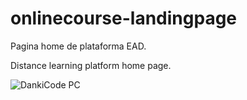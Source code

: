 # onlinecourse-landingpage
Pagina home de plataforma EAD.

Distance learning platform home page.

![DankiCode PC](https://user-images.githubusercontent.com/69255203/129468890-31c4f07a-e0f9-492c-ae48-155e3fcdafd0.png)
